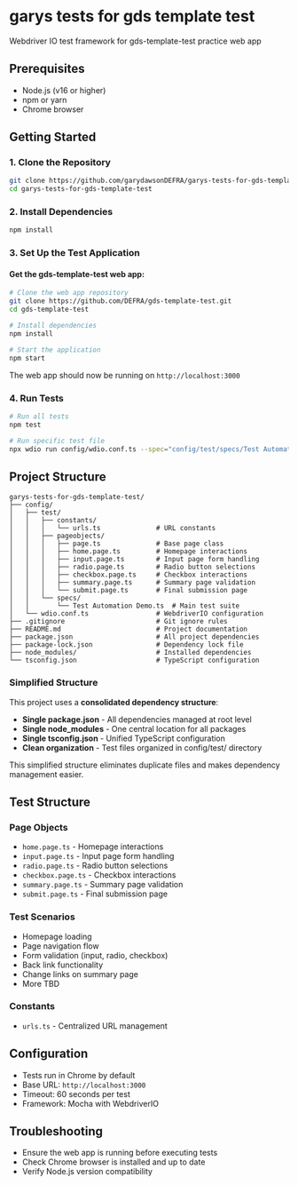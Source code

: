 # garys tests for gds template test
Webdriver IO test framework for gds-template-test practice web app

## Prerequisites
- Node.js (v16 or higher)
- npm or yarn
- Chrome browser

## Getting Started

### 1. Clone the Repository
```bash
git clone https://github.com/garydawsonDEFRA/garys-tests-for-gds-template-test.git
cd garys-tests-for-gds-template-test
```

### 2. Install Dependencies
```bash
npm install
```

### 3. Set Up the Test Application

#### Get the gds-template-test web app:
```bash
# Clone the web app repository
git clone https://github.com/DEFRA/gds-template-test.git
cd gds-template-test

# Install dependencies
npm install

# Start the application
npm start
```

The web app should now be running on `http://localhost:3000`

### 4. Run Tests
```bash
# Run all tests
npm test

# Run specific test file
npx wdio run config/wdio.conf.ts --spec="config/test/specs/Test Automation Demo.ts"
```

## Project Structure

```
garys-tests-for-gds-template-test/
├── config/
│   ├── test/
│   │   ├── constants/
│   │   │   └── urls.ts              # URL constants
│   │   ├── pageobjects/
│   │   │   ├── page.ts              # Base page class
│   │   │   ├── home.page.ts         # Homepage interactions
│   │   │   ├── input.page.ts        # Input page form handling
│   │   │   ├── radio.page.ts        # Radio button selections
│   │   │   ├── checkbox.page.ts     # Checkbox interactions
│   │   │   ├── summary.page.ts      # Summary page validation
│   │   │   └── submit.page.ts       # Final submission page
│   │   └── specs/
│   │       └── Test Automation Demo.ts  # Main test suite
│   └── wdio.conf.ts                 # WebdriverIO configuration
├── .gitignore                       # Git ignore rules
├── README.md                        # Project documentation
├── package.json                     # All project dependencies
├── package-lock.json                # Dependency lock file
├── node_modules/                    # Installed dependencies
└── tsconfig.json                    # TypeScript configuration
```

### Simplified Structure
This project uses a **consolidated dependency structure**:
- **Single package.json** - All dependencies managed at root level
- **Single node_modules** - One central location for all packages  
- **Single tsconfig.json** - Unified TypeScript configuration
- **Clean organization** - Test files organized in config/test/ directory

This simplified structure eliminates duplicate files and makes dependency management easier.

## Test Structure

### Page Objects
- `home.page.ts` - Homepage interactions
- `input.page.ts` - Input page form handling
- `radio.page.ts` - Radio button selections
- `checkbox.page.ts` - Checkbox interactions
- `summary.page.ts` - Summary page validation
- `submit.page.ts` - Final submission page

### Test Scenarios
- Homepage loading
- Page navigation flow
- Form validation (input, radio, checkbox)
- Back link functionality
- Change links on summary page
- More TBD

### Constants
- `urls.ts` - Centralized URL management

## Configuration
- Tests run in Chrome by default
- Base URL: `http://localhost:3000`
- Timeout: 60 seconds per test
- Framework: Mocha with WebdriverIO

## Troubleshooting
- Ensure the web app is running before executing tests
- Check Chrome browser is installed and up to date
- Verify Node.js version compatibility
